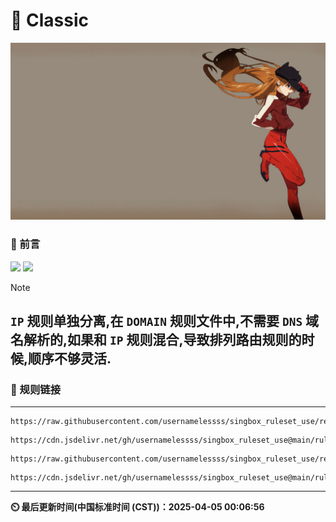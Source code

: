 
# 🧸 Classic
![](https://raw.githubusercontent.com/usernamelessss/picture-bed/main/images/202504042256831.jpg)
### 📣 前言
![](https://shields.io/badge/-移除重复规则-ff69b4) ![](https://shields.io/badge/-IP&nbsp;规则单独存放不与&nbsp;DOMAIN&nbsp;等混合-green)
> [!NOTE]
**`IP` 规则单独分离,在 `DOMAIN` 规则文件中,不需要 `DNS` 域名解析的,如果和 `IP` 规则混合,导致排列路由规则的时候,顺序不够灵活.**
---

###  🔗 规则链接
---

```url
https://raw.githubusercontent.com/usernamelessss/singbox_ruleset_use/refs/heads/main/rule/Classic/Classic_No_IP.json
```

```url
https://cdn.jsdelivr.net/gh/usernamelessss/singbox_ruleset_use@main/rule/Classic/Classic_No_IP.json
```

```url
https://raw.githubusercontent.com/usernamelessss/singbox_ruleset_use/refs/heads/main/rule/Classic/Classic_No_IP.srs
```

```url
https://cdn.jsdelivr.net/gh/usernamelessss/singbox_ruleset_use@main/rule/Classic/Classic_No_IP.srs
```

---
**⏲️ 最后更新时间(中国标准时间 (CST))：2025-04-05 00:06:56**